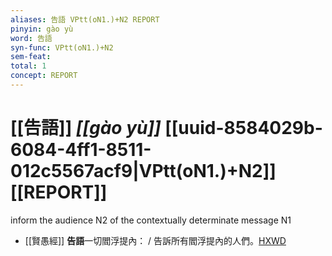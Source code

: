 ```yaml
---
aliases: 告語 VPtt(oN1.)+N2 REPORT
pinyin: gào yù
word: 告語
syn-func: VPtt(oN1.)+N2
sem-feat: 
total: 1
concept: REPORT 
---
```

# [[告語]] *[[gào yù]]*  [[uuid-8584029b-6084-4ff1-8511-012c5567acf9|VPtt(oN1.)+N2]] [[REPORT]]
inform the audience N2 of the contextually determinate message N1
 - [[賢愚經]] **告語**一切閻浮提內： / 告訴所有閻浮提內的人們。[HXWD](https://hxwd.org/textview.html?location=KR6b0059_T_001-0349c.28)